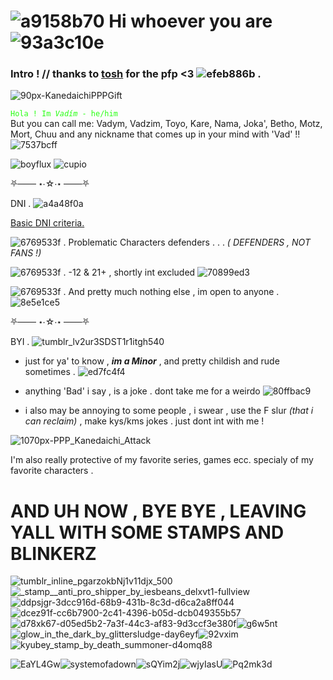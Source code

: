 
# ![a9158b70](https://github.com/VadymxArsioxska/VadymxArsioxska/assets/149905550/9f282ecc-23cb-4847-82d2-622140b8c579) Hi whoever you are ![93a3c10e](https://github.com/VadymxArsioxska/VadymxArsioxska/assets/149905550/8b4e6766-ba80-4813-9985-4d16c1c25cf5)

### Intro ! // thanks to [tosh](https://github.com/VampToshikazu) for the pfp <3 ![efeb886b](https://github.com/VadymxArsioxska/VadymxArsioxska/assets/149905550/13adaeac-ebd9-40fe-afa5-d7e84f92591b) .

![90px-KanedaichiPPPGift](https://github.com/VadymxArsioxska/VadymxArsioxska/assets/149905550/822d563e-a24c-44dd-b5f1-cb58fb6b5e57)



<code style="color : 29FF14">Hola ! Im *Vadím* - he/him </code> But you can call me: 
Vadym, Vadzim, Toyo, Kare, Nama, Joka', Betho, Motz, Mort, Chuu and any nickname that comes up in your mind with 'Vad' !!![7537bcff](https://github.com/VadymxArsioxska/VadymxArsioxska/assets/149905550/1c39fa3a-1c73-493b-bd33-4d4285d27fbd)

![boyflux](https://files.catbox.moe/lk272i.png)
![cupio](https://files.catbox.moe/tatemb.png)

⛧─── ⋆⋅☆⋅⋆ ───⛧

DNI . ![a4a48f0a](https://github.com/VadymxArsioxska/VadymxArsioxska/assets/149905550/67c55190-fa42-4de8-ada9-382d948d07f4)

[Basic DNI criteria.](https://dni-criteria.carrd.co/)

![6769533f](https://github.com/VadymxArsioxska/VadymxArsioxska/assets/149905550/4df00ca2-4375-4a99-8031-18e0dab21339) . Problematic Characters defenders . . . *( DEFENDERS , NOT FANS !)*

![6769533f](https://github.com/VadymxArsioxska/VadymxArsioxska/assets/149905550/4df00ca2-4375-4a99-8031-18e0dab21339) . -12 & 21+ , shortly int excluded ![70899ed3](https://github.com/VadymxArsioxska/VadymxArsioxska/assets/149905550/73a9d51c-6df5-4bac-9586-65b94ab47072)


![6769533f](https://github.com/VadymxArsioxska/VadymxArsioxska/assets/149905550/4df00ca2-4375-4a99-8031-18e0dab21339) . And pretty much nothing else , im open to anyone . ![8e5e1ce5](https://github.com/VadymxArsioxska/VadymxArsioxska/assets/149905550/5f88c8dc-b4a1-4f82-aa3f-562ad378b229)

⛧─── ⋆⋅☆⋅⋆ ───⛧

BYI . ![tumblr_lv2ur3SDST1r1itgh540](https://github.com/VadymxArsioxska/VadymxArsioxska/assets/149905550/57b1b0e5-061b-43f5-bd44-0adccd218628)

+ just for ya' to know , ***im a Minor*** , and pretty childish and rude sometimes . ![ed7fc4f4](https://github.com/VadymxArsioxska/VadymxArsioxska/assets/149905550/387896e0-2487-4556-9ed2-fea74775f98c)

+ anything 'Bad' i say , is a joke . dont take me for a weirdo  ![80ffbac9](https://github.com/VadymxArsioxska/VadymxArsioxska/assets/149905550/98c0c586-fe59-4017-82b8-eaedf976d439)

+ i also may be annoying to some people , i swear , use the F slur *(that i can reclaim)* , make kys/kms jokes . just dont int with me !


![1070px-PPP_Kanedaichi_Attack](https://github.com/VadymxArsioxska/VadymxArsioxska/assets/149905550/b83270a2-0ec8-4c36-b4da-8191553f3c7f)

I'm also really protective of my favorite series, games ecc. specialy of my favorite characters .

# AND UH NOW , BYE BYE , LEAVING YALL WITH SOME STAMPS AND BLINKERZ


![tumblr_inline_pgarzokbNj1v11djx_500](https://github.com/VadymxArsioxska/VadymxArsioxska/assets/149905550/bfb3fb9b-2291-45fe-b7e5-f037b3b4295c)![_stamp__anti_pro_shipper_by_iesbeans_delxvt1-fullview](https://github.com/VadymxArsioxska/VadymxArsioxska/assets/149905550/464fc94d-b9ec-4424-b247-95ad46c9e01c)![ddpsjgr-3dcc916d-68b9-431b-8c3d-d6ca2a8ff044](https://github.com/VadymxArsioxska/VadymxArsioxska/assets/149905550/94b58984-6b67-4482-a61f-b714265a2840)![dcez91f-cc6b7900-2c41-4396-b05d-dcb049355b57](https://github.com/VadymxArsioxska/VadymxArsioxska/assets/149905550/aa8fdf3e-521f-4b65-91f2-1c172784fc85)![d78xk67-d05ed5b2-7a3f-44c3-af83-9d3ccf3e380f](https://github.com/VadymxArsioxska/VadymxArsioxska/assets/149905550/a2978ad3-716c-4852-b625-590c2e3c6229)![g6w5nt](https://github.com/VadymxArsioxska/VadymxArsioxska/assets/149905550/95cafafe-953f-43e1-aa31-0bc12defd547)![glow_in_the_dark_by_glittersludge-day6eyf](https://github.com/VadymxArsioxska/VadymxArsioxska/assets/149905550/02ee7be2-5f2d-4e09-ae55-c8c92e12dc74)![92vxim](https://github.com/VadymxArsioxska/VadymxArsioxska/assets/149905550/ac50c84e-2f26-4f58-a454-85b16023e593)![kyubey_stamp_by_death_summoner-d4omq88](https://github.com/VadymxArsioxska/VadymxArsioxska/assets/149905550/13473827-5abb-4883-b3ce-b1c78f4be7a7)

![EaYL4Gw](https://github.com/VadymxArsioxska/VadymxArsioxska/assets/149905550/f962aef2-cf9d-48dd-9bbd-505d0e8685b0)![systemofadown](https://github.com/VadymxArsioxska/VadymxArsioxska/assets/149905550/8ffdae94-7523-4263-8742-96f2e4eb4533)![sQYim2j](https://github.com/VadymxArsioxska/VadymxArsioxska/assets/149905550/d230fef4-559a-4ce8-b899-a5dd1f30299e)![wjyIasU](https://github.com/VadymxArsioxska/VadymxArsioxska/assets/149905550/6365c0c8-af66-411f-9d3d-30e4e18eb3c0)![Pq2mk3d](https://github.com/VadymxArsioxska/VadymxArsioxska/assets/149905550/692c2812-3634-417f-b3de-2f009482dc25)















 






